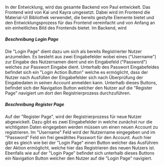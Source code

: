 In der Entwicklung, wird das gesamte Backend von Paul entwickelt. Das Frontend wird von Kai und Kayra umgesetzt. Dabei wird im Frontend die Material-UI Bibliothek verwendet, die bereits gestylte Elemente bietet und den Entwicklungsprozess für das Frontend vereinfacht und von Anfang an ein einheitliches Bild des Frontends bietet. 
Im Backend, wird 
##### Beschreibung Login Page
Die "Login Page" dient dazu um sich als bereits Registrierter Nutzer anzumelden. Es besteht aus zwei Eingabefelder wobei eines ("Username") zur Eingabe des Nutzernamen dient und ein Eingabefeld ("Password") welches zur Passwort Eingabe dient.
Unterhalb des Passwort Eingabefeldes befindet sich ein "Login Action Button" welche es ermöglicht, dass der Nutzer nach Ausfüllen der Eingabefelder sich nach Überprüfung der Eingabedaten in seinen Account anmelden kann. Unterhalb dieses Buttons, befindet sich der Navigation Button welcher den Nutzer auf die "Register Page" navigiert um dort den Registrierprozess durchzuführen. 

##### Beschreibung Register Page
Auf der "Register Page", wird der Registrierprozess für neue Nutzer abgewickelt. Dazu gibt es zwei Eingabefelder in welche zunächst nur die wichtigsten Daten eingegeben werden müssen um einen neuen Account zu registrieren. Im "Username" Feld wird der Nutzername eingegeben und im "Password" Feld ein frei gewähltes Passwort für den Account. Auch hier gibt es gleich wie bei der "Login Page" einen Button welcher das Ausführen der Aktion ermöglicht, welche hier das Registrieren des neuen Nutzers ist. Ebenfalls wie auf der "Login Page" befindet sich unterhalb dieses Buttons ein Navigation Button welcher den Nutzer auf die "Login Page" navigiert.
